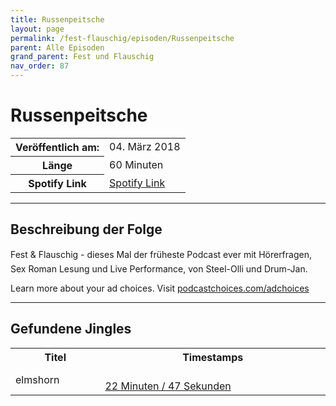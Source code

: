 ```yaml
---
title: Russenpeitsche
layout: page
permalink: /fest-flauschig/episoden/Russenpeitsche
parent: Alle Episoden
grand_parent: Fest und Flauschig
nav_order: 87
---
```


# Russenpeitsche
<table class="resp-table dcf-table dcf-table-responsive dcf-table-bordered dcf-table-striped dcf-w-100%">
                    <tbody>
                        <tr>
                            <th scope="row">Veröffentlich am:</th>
                            <td data-label="Veröffentlich am:">04. März 2018</td>
                        </tr>
                        <tr>
                            <th scope="row">Länge </th>
                            <td data-label="Länge ">60 Minuten</td>
                        </tr><tr>
                                <th scope="row">Spotify Link</th>
                                <td data-label="Spotify Link"><a href="https://open.spotify.com/episode/1LbNhA5rkGqBI3vOrgM1U1">Spotify Link</a></td>
                            </tr></tbody>
                </table>

***

## Beschreibung der Folge

<div>
Fest &amp; Flauschig - dieses Mal der früheste Podcast ever mit Hörerfragen, Sex Roman Lesung und Live Performance, von Steel-Olli und Drum-Jan.<p> </p><p>Learn more about your ad choices. Visit <a href="https://podcastchoices.com/adchoices">podcastchoices.com/adchoices</a></p>  
</div>

***

## Gefundene Jingles

<table style="display: table;">
                                    <tr>
                                        <th class="tableColumnTitle">Titel</th>
                                        <th class="tableColumnTimestamps">Timestamps</th>
                                    </tr>
                                    <tr>
                                <td markdown="span"  class="tableColumnTitle">elmshorn</td>
                                <td markdown="span" class="tableColumnTimestamps">
                                <br>
                                <a href="https://open.spotify.com/episode/1LbNhA5rkGqBI3vOrgM1U1?t=1367">
                                22 Minuten / 47 Sekunden</a>
                                </td></tr></table>